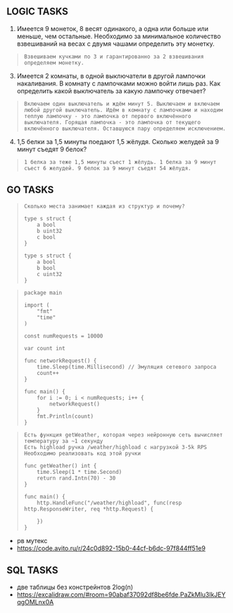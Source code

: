 ## LOGIC TASKS
1) Имеется 9 монеток, 8 весят одинакого, а одна или больше или меньше, чем остальные. Необходимо за минимальное количество взвешиваний на весах с двумя чашами определить эту монетку.
> `Взвешиваем кучками по 3 и гарантированно за 2 взвешивания определяем монетку.`
3) Имеется 2 комнаты, в одной выключатели в другой лампочки накаливания. В комнату с лампочками можно войти лишь раз. Как определить какой выключатель за какую лампочку отвечает?
> `Включаем один выключатель и ждём минут 5. Выключаем и включаем любой другой выключатель. Идём в комнату с лампочками и находим теплую лампочку - это лампочка от первого включённого выключателя. Горящая лампочка - это лампочка от текущего включённого выключателя. Оставшуюся пару определяем исключением.`
4) 1,5 белки за 1,5 минуты поедают 1,5 жёлудя. Сколько желудей за 9 минут съедят 9 белок?
> `1 белка за теже 1,5 минуты съест 1 жёлудь. 1 белка за 9 минут съест 6 желудей. 9 белок за 9 минут съедят 54 жёлудя.`

## GO TASKS
>     Сколько места занимает каждая из структур и почему?
> 
>     type s struct {
>         a bool
>         b uint32
>         с bool
>     }
> 
>     type s struct {
>         a bool
>         b bool
>         с uint32
>     }

>     package main
>
>     import (
>         "fmt"
>	      "time"
>     )
>
>     const numRequests = 10000
>
>     var count int
>
>     func networkRequest() {
>         time.Sleep(time.Millisecond) // Эмуляция сетевого запроса
>         count++
>     }
>
>     func main() {
>         for i := 0; i < numRequests; i++ {
>             networkRequest()
>         }
>         fmt.Println(count)
>     }

>     Есть функция getWeather, которая через нейронную сеть вычисляет температуру за ~1 секунду
>     Есть highload ручка /weather/highload с нагрузкой 3-5k RPS
>     Необходимо реализовать код этой ручки
>
>     func getWeather() int {
>         time.Sleep(1 * time.Second)
>         return rand.Intn(70) - 30
>     }
>
>     func main() {
>         http.HandleFunc("/weather/highload", func(resp http.ResponseWriter, req *http.Request) {
>    
>         })
>     }

- рв мутекс
- https://code.avito.ru/r/24c0d892-15b0-44cf-b6dc-97f844ff51e9

## SQL TASKS

- две таблицы без констрейнтов 2log(n)
- https://excalidraw.com/#room=90abaf37092df8be6fde,PaZkMlu3lkJEYqgOMLnx0A

